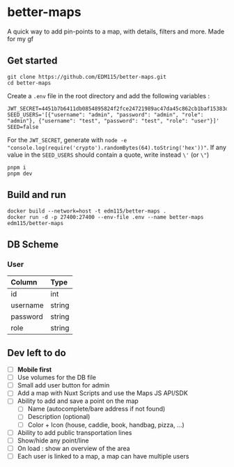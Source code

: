 # better-maps
A quick way to add pin-points to a map, with details, filters and more. Made for my gf

## Get started
```pwsh
git clone https://github.com/EDM115/better-maps.git
cd better-maps
```
Create a `.env` file in the root directory and add the following variables :
```env
JWT_SECRET=4451b7b6411db0854895824f2fce24721989ac47da45c862cb1baf15383dbc6ef07c1f700304693dde08207bcf75e7e50ad9b146e8bdc4ebf16ade6e6cb9f173
SEED_USERS='[{"username": "admin", "password": "admin", "role": "admin"}, {"username": "test", "password": "test", "role": "user"}]'
SEED=false
```
For the `JWT_SECRET`, generate with `node -e "console.log(require('crypto').randomBytes(64).toString('hex'))"`.  If any value in the `SEED_USERS` should contain a quote, write instead `\'` (or `\"`)
```pwsh
pnpm i
pnpm dev
```

## Build and run
```pwsh
docker build --network=host -t edm115/better-maps .
docker run -d -p 27400:27400 --env-file .env --name better-maps edm115/better-maps
```

## DB Scheme
### User
| Column   | Type   |
| :------- | :----- |
| id       | int    |
| username | string |
| password | string |
| role     | string |

## Dev left to do
- [ ] **Mobile first**
- [ ] Use volumes for the DB file
- [ ] Small add user button for admin
- [ ] Add a map with Nuxt Scripts and use the Maps JS API/SDK
- [ ] Ability to add and save a point on the map
  - [ ] Name (autocomplete/bare address if not found)
  - [ ] Description (optional)
  - [ ] Color + Icon (house, caddie, book, handbag, pizza, ...)
- [ ] Ability to add public transportation lines
- [ ] Show/hide any point/line
- [ ] On load : show an overview of the area
- [ ] Each user is linked to a map, a map can have multiple users
